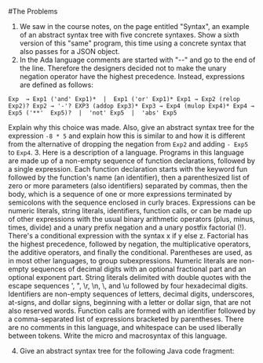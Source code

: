 #The Problems
1. We saw in the course notes, on the page entitled "Syntax", an example of an abstract syntax tree with five concrete syntaxes. Show a sixth version of this "same" program, this time using a concrete syntax that also passes for a JSON object.
2. In the Ada language comments are started with "--" and go to the end of the line. Therefore the designers decided not to make the unary negation operator have the highest precedence. Instead, expressions are defined as follows:

``
Exp  → Exp1 ('and' Exp1)*  |  Exp1 ('or' Exp1)*
Exp1 → Exp2 (relop Exp2)?
Exp2 → '-'? EXP3 (addop Exp3)*
Exp3 → Exp4 (mulop Exp4)*
Exp4 → Exp5 ('**'  Exp5)?  |  'not' Exp5  |  'abs' Exp5
``

Explain why this choice was made. Also, give an abstract syntax tree for the expression `-8 * 5` and explain how this is similar to and how it is different from the alternative of dropping the negation from `Exp2` and adding `- Exp5` to `Exp4`.
3. Here is a description of a language. Programs in this language are made up of a non-empty sequence of function declarations, followed by a single expression. Each function declaration starts with the keyword fun followed by the function's name (an identifier), then a parenthesized list of zero or more parameters (also identifiers) separated by commas, then the body, which is a sequence of one or more expressions terminated by semicolons with the sequence enclosed in curly braces. Expressions can be numeric literals, string literals, identifiers, function calls, or can be made up of other expressions with the usual binary arithmetic operators (plus, minus, times, divide) and a unary prefix negation and a unary postfix factorial (!). There's a conditional expression with the syntax x if y else z. Factorial has the highest precedence, followed by negation, the multiplicative operators, the additive operators, and finally the conditional. Parentheses are used, as in most other languages, to group subexpressions. Numeric literals are non-empty sequences of decimal digits with an optional fractional part and an optional exponent part. String literals delimited with double quotes with the escape sequences \', \", \r, \n, \\, and \u followed by four hexadecimal digits. Identifiers are non-empty sequences of letters, decimal digits, underscores, at-signs, and dollar signs, beginning with a letter or dollar sign, that are not also reserved words. Function calls are formed with an identifier followed by a comma-separated list of expressions bracketed by parentheses. There are no comments in this language, and whitespace can be used liberally between tokens.
Write the micro and macrosyntax of this language.

4. Give an abstract syntax tree for the following Java code fragment: